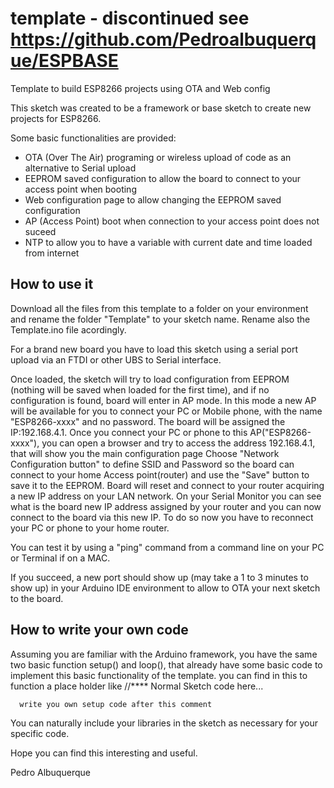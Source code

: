 # template - discontinued see https://github.com/Pedroalbuquerque/ESPBASE
Template to build ESP8266 projects using OTA and Web config

This sketch was created to be a framework or base sketch to create new projects for ESP8266.

Some basic functionalities are provided:
* OTA (Over The Air) programing or wireless upload of code as an alternative to Serial upload
* EEPROM saved configuration to allow the board to connect to your access point when booting
* Web configuration page to allow changing the EEPROM saved configuration
* AP (Access Point) boot when connection to your access point does not suceed
* NTP to allow you to have a variable with current date and time loaded from internet

## How to use it

Download all the files from this template to a folder on your environment and rename the folder "Template" to your sketch name. Rename also the Template.ino file acordingly.

For a brand new board you have to load this sketch using a serial port upload via an FTDI or other UBS to Serial interface.

Once loaded, the sketch will try to load configuration from EEPROM (nothing will be saved when loaded for the first time), and if no configuration is found, board will enter in AP mode.
In this mode a new AP will be available for you to connect your PC or Mobile phone, with the name "ESP8266-xxxx" and no password.
The board will be assigned the IP:192.168.4.1.
Once you connect your PC or phone to this AP("ESP8266-xxxx"), you can open a browser and try to access the address 192.168.4.1, that will show you the main configuration page
Choose "Network Configuration button" to define SSID and Password so the board can connect to your home Access point(router) and use the "Save" button to save it to the EEPROM.
Board will reset and connect to your router acquiring a new IP address on your LAN network.
On your Serial Monitor you can see what is the board new IP address assigned by your router and you can now connect to the board via this new IP.
To do so now you have to reconnect your PC or phone to your home router.

You can test it by using a "ping" command from a command line on your PC or Terminal if on a MAC.

If you succeed, a new port should show up (may take a 1 to 3 minutes to show up) in your Arduino IDE environment to allow to OTA your next sketch to the board.

## How to write your own code

Assuming you are familiar with the Arduino framework, you have the same two basic function setup() and loop(), that already have some basic code to implement this basic functionality of the template.
you can find in this to function a place holder like
    //**** Normal Sketch code here...

      write you own setup code after this comment

You can naturally include your libraries in the sketch as necessary for your specific code.

Hope you can find this interesting and useful.

Pedro Albuquerque
